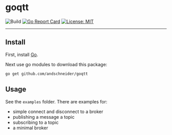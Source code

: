 # goqtt

![Build](https://github.com/andschneider/goqtt/workflows/Build/badge.svg)
[![Go Report Card](https://goreportcard.com/badge/github.com/andschneider/goqtt)](https://goreportcard.com/report/github.com/andschneider/goqtt)
[![License: MIT](https://img.shields.io/github/license/andschneider/goqtt)](https://img.shields.io/github/license/andschneider/goqtt)

---

## Install

First, install [Go](https://golang.org/doc/install).

Next use go modules to download this package:

`go get github.com/andschneider/goqtt`

## Usage

See the `examples` folder. There are examples for:

- simple connect and disconnect to a broker
- publishing a message a topic
- subscribing to a topic
- a minimal broker
